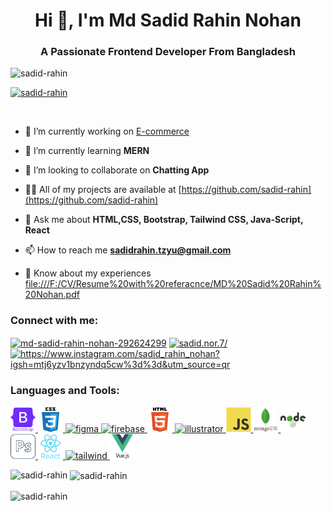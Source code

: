 <h1 align="center">Hi 👋, I'm Md Sadid Rahin Nohan</h1>
<h3 align="center">A Passionate Frontend Developer From Bangladesh</h3>

<p align="left"> <img src="https://komarev.com/ghpvc/?username=sadid-rahin&label=Profile%20views&color=0e75b6&style=flat" alt="sadid-rahin" /> </p>

<p align="left"> <a href="https://github.com/ryo-ma/github-profile-trophy"><img src="https://github-profile-trophy.vercel.app/?username=sadid-rahin" alt="sadid-rahin" /></a> </p>

<p align="left"> <a href="https://twitter.com/" target="blank"><img src="https://img.shields.io/twitter/follow/?logo=twitter&style=for-the-badge" alt="" /></a> </p>

- 🔭 I’m currently working on [E-commerce](https://github.com/sadid-rahin/building-management-client)

- 🌱 I’m currently learning **MERN**

- 👯 I’m looking to collaborate on **Chatting App**

- 👨‍💻 All of my projects are available at [https://github.com/sadid-rahin](https://github.com/sadid-rahin)

- 💬 Ask me about **HTML,CSS, Bootstrap, Tailwind CSS, Java-Script, React**

- 📫 How to reach me **sadidrahin.tzyu@gmail.com**

- 📄 Know about my experiences [file:///F:/CV/Resume%20with%20referacnce/MD%20Sadid%20Rahin%20Nohan.pdf](file:///F:/CV/Resume%20with%20referacnce/MD%20Sadid%20Rahin%20Nohan.pdf)

<h3 align="left">Connect with me:</h3>
<p align="left">
<a href="https://linkedin.com/in/md-sadid-rahin-nohan-292624299" target="blank"><img align="center" src="https://raw.githubusercontent.com/rahuldkjain/github-profile-readme-generator/master/src/images/icons/Social/linked-in-alt.svg" alt="md-sadid-rahin-nohan-292624299" height="30" width="40" /></a>
<a href="https://fb.com/sadid.nor.7/" target="blank"><img align="center" src="https://raw.githubusercontent.com/rahuldkjain/github-profile-readme-generator/master/src/images/icons/Social/facebook.svg" alt="sadid.nor.7/" height="30" width="40" /></a>
<a href="https://instagram.com/https://www.instagram.com/sadid_rahin_nohan?igsh=mtj6yzv1bnzyndq5cw%3d%3d&utm_source=qr" target="blank"><img align="center" src="https://raw.githubusercontent.com/rahuldkjain/github-profile-readme-generator/master/src/images/icons/Social/instagram.svg" alt="https://www.instagram.com/sadid_rahin_nohan?igsh=mtj6yzv1bnzyndq5cw%3d%3d&utm_source=qr" height="30" width="40" /></a>
</p>

<h3 align="left">Languages and Tools:</h3>
<p align="left"> <a href="https://getbootstrap.com" target="_blank" rel="noreferrer"> <img src="https://raw.githubusercontent.com/devicons/devicon/master/icons/bootstrap/bootstrap-plain-wordmark.svg" alt="bootstrap" width="40" height="40"/> </a> <a href="https://www.w3schools.com/css/" target="_blank" rel="noreferrer"> <img src="https://raw.githubusercontent.com/devicons/devicon/master/icons/css3/css3-original-wordmark.svg" alt="css3" width="40" height="40"/> </a> <a href="https://www.figma.com/" target="_blank" rel="noreferrer"> <img src="https://www.vectorlogo.zone/logos/figma/figma-icon.svg" alt="figma" width="40" height="40"/> </a> <a href="https://firebase.google.com/" target="_blank" rel="noreferrer"> <img src="https://www.vectorlogo.zone/logos/firebase/firebase-icon.svg" alt="firebase" width="40" height="40"/> </a> <a href="https://www.w3.org/html/" target="_blank" rel="noreferrer"> <img src="https://raw.githubusercontent.com/devicons/devicon/master/icons/html5/html5-original-wordmark.svg" alt="html5" width="40" height="40"/> </a> <a href="https://www.adobe.com/in/products/illustrator.html" target="_blank" rel="noreferrer"> <img src="https://www.vectorlogo.zone/logos/adobe_illustrator/adobe_illustrator-icon.svg" alt="illustrator" width="40" height="40"/> </a> <a href="https://developer.mozilla.org/en-US/docs/Web/JavaScript" target="_blank" rel="noreferrer"> <img src="https://raw.githubusercontent.com/devicons/devicon/master/icons/javascript/javascript-original.svg" alt="javascript" width="40" height="40"/> </a> <a href="https://www.mongodb.com/" target="_blank" rel="noreferrer"> <img src="https://raw.githubusercontent.com/devicons/devicon/master/icons/mongodb/mongodb-original-wordmark.svg" alt="mongodb" width="40" height="40"/> </a> <a href="https://nodejs.org" target="_blank" rel="noreferrer"> <img src="https://raw.githubusercontent.com/devicons/devicon/master/icons/nodejs/nodejs-original-wordmark.svg" alt="nodejs" width="40" height="40"/> </a> <a href="https://www.photoshop.com/en" target="_blank" rel="noreferrer"> <img src="https://raw.githubusercontent.com/devicons/devicon/master/icons/photoshop/photoshop-line.svg" alt="photoshop" width="40" height="40"/> </a> <a href="https://reactjs.org/" target="_blank" rel="noreferrer"> <img src="https://raw.githubusercontent.com/devicons/devicon/master/icons/react/react-original-wordmark.svg" alt="react" width="40" height="40"/> </a> <a href="https://tailwindcss.com/" target="_blank" rel="noreferrer"> <img src="https://www.vectorlogo.zone/logos/tailwindcss/tailwindcss-icon.svg" alt="tailwind" width="40" height="40"/> </a> <a href="https://vuejs.org/" target="_blank" rel="noreferrer"> <img src="https://raw.githubusercontent.com/devicons/devicon/master/icons/vuejs/vuejs-original-wordmark.svg" alt="vuejs" width="40" height="40"/> </a> </p>

<p><img align="left" src="https://github-readme-stats.vercel.app/api/top-langs?username=sadid-rahin&show_icons=true&locale=en&layout=compact" alt="sadid-rahin" /></p>

<p>&nbsp;<img align="center" src="https://github-readme-stats.vercel.app/api?username=sadid-rahin&show_icons=true&locale=en" alt="sadid-rahin" /></p>

<p><img align="center" src="https://github-readme-streak-stats.herokuapp.com/?user=sadid-rahin&" alt="sadid-rahin" /></
